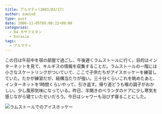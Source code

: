 ```yaml
---
title: アルマティ(2003/03/17)
author: eawind
type: post
date: 2006-11-05T05:08:22+09:00
categories:
  - 04.カザフスタン
  - Eurasia
tags:
  - アルマティ
---
```

この日は午前中を宿の部屋で過ごし、午後遅くラムストールに行く。目的はインターネットを見て、キルギスの情報を収集することだ。ラムストールの一階には小さなスケートリンクがついていて、ここで子供たちがアイスホッケーを練習していた。たかが練習だが、結構当たりが強い。三十分くらいこれを眺めたあと、インターネットを1時間くらいやって、引き返す。帰り道どうも喉の調子がおかしい。少し風邪気味になっている。昨日、半開きのベランダのドアに少し寒気を感じながら寝ていたせいだろう。今日はシャワーも浴びず寝ることにした。

![ラムストールでのアイスホッケー](/img/2006/11/200303171414261.jpg)
